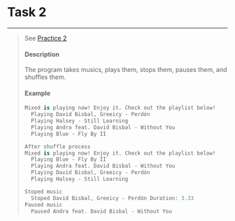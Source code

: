 # Task 2
-----------------
> See [Practice 2](./practice_tasks/p2/main.dart)
>
> #### Description
> The program takes musics, plays them, stops them, pauses them, and shuffles them.
>
> #### Example
> ```dart
> Mixed is playing now! Enjoy it. Check out the playlist below!
>   Playing David Bisbal, Greeicy - Perdón
>   Playing Halsey - Still Learning
>   Playing Andra feat. David Bisbal - Without You
>   Playing Blue - Fly By II
>
> After shuffle process
> Mixed is playing now! Enjoy it. Check out the playlist below!
>   Playing Blue - Fly By II
>   Playing Andra feat. David Bisbal - Without You
>   Playing David Bisbal, Greeicy - Perdón
>   Playing Halsey - Still Learning
>
> Stoped music
>   Stoped David Bisbal, Greeicy - Perdón Duration: 3.33
> Paused music
>   Paused Andra feat. David Bisbal - Without You
> ```
>
